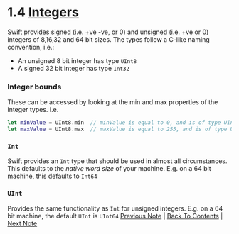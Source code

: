# 1.4 [Integers](https://developer.apple.com/library/content/documentation/Swift/Conceptual/Swift_Programming_Language/TheBasics.html#//apple_ref/doc/uid/TP40014097-CH5-ID317)

Swift provides signed (i.e. +ve -ve, or 0) and unsigned (i.e. +ve or 0) integers of 8,16,32 and 64 bit sizes. The types follow a C-like naming convention, i.e.:
* An unsigned 8 bit integer has type `UInt8`
* A signed 32 bit integer has type `Int32`

### Integer bounds

These can be accessed by looking at the min and max properties of the integer types. i.e.

```Swift
let minValue = UInt8.min  // minValue is equal to 0, and is of type UInt8
let maxValue = UInt8.max  // maxValue is equal to 255, and is of type UInt8
```

### `Int`
Swift provides an `Int` type that should be used in almost all circumstances. This defaults to the *native word size* of your machine. E.g. on a 64 bit machine, this defaults to `Int64`

### `UInt`
Provides the same functionality as `Int` for unsigned integers. E.g. on a 64 bit machine, the default `UInt` is `UInt64`
[Previous Note](https://github.com/Firanus/swift-language-guide-notes/1%20-%20The%20Basics/1.3%20-%20Semicolons.md) | [Back To Contents](https://github.com/Firanus/swift-language-guide-notes) |  [Next Note](https://github.com/Firanus/swift-language-guide-notes/blob/master/1%20-%20The%20Basics/1.5%20-%20Floating%20Point%20Numbers.md)